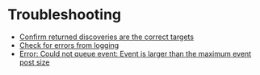 # Troubleshooting

- [Confirm returned discoveries are the correct targets](/docs/testing-discoveries.md)
- [Check for errors from logging](https://docs.newrelic.com/docs/infrastructure/install-infrastructure-agent/configuration/infrastructure-agent-configuration-settings#logging-variables)
- [Error: Could not queue event: Event is larger than the maximum event post size](/docs/optimize.md#event-queue-depth)
